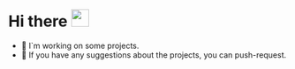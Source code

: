 <h1>Hi there <a href="https://daniilshat.ru/" target="_blank"></a> 
<img src="https://github.com/blackcater/blackcater/raw/main/images/Hi.gif" height="32"/></h1>

+ 🌱 I`m working on some projects.
+ 🔭 If you have any suggestions about the projects, you can push-request.


